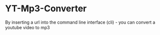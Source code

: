 # YT-Mp3-Converter
 By inserting a url into the command line interface (cli) - you can convert a youtube video to mp3
